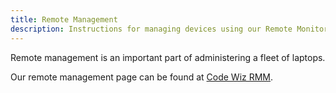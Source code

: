 ```yaml
---
title: Remote Management
description: Instructions for managing devices using our Remote Monitoring and Managment System.
---
```


Remote management is an important part of administering a fleet of laptops.

Our remote management page can be found at [Code Wiz RMM](https://rmm.smartkidsllc.com/).
